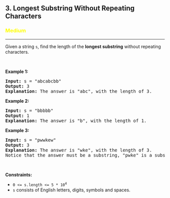 <h2>3. Longest Substring Without Repeating Characters</h2>
<h3 style="color:Yellow;">Medium</h3>
<hr>
<div><p>Given a string <code>s</code>, find the length of the <strong>longest substring</strong> without repeating characters.</p>

<p> </p>
<p><strong>Example 1:</strong></p>

<pre><strong>Input:</strong> s = &#34;abcabcbb&#34;
<strong>Output:</strong> 3
<strong>Explanation:</strong> The answer is &#34;abc&#34;, with the length of 3.
</pre>

<p><strong>Example 2:</strong></p>

<pre><strong>Input:</strong> s = &#34;bbbbb&#34;
<strong>Output:</strong> 1
<strong>Explanation:</strong> The answer is &#34;b&#34;, with the length of 1.
</pre>

<p><strong>Example 3:</strong></p>

<pre><strong>Input:</strong> s = &#34;pwwkew&#34;
<strong>Output:</strong> 3
<strong>Explanation:</strong> The answer is &#34;wke&#34;, with the length of 3.
Notice that the answer must be a substring, &#34;pwke&#34; is a subsequence and not a substring.
</pre>

<p> </p>
<p><strong>Constraints:</strong></p>

<ul>
	<li><code>0 &lt;= s.length &lt;= 5 * 10<sup>4</sup></code></li>
	<li><code>s</code> consists of English letters, digits, symbols and spaces.</li>
</ul>
</div>